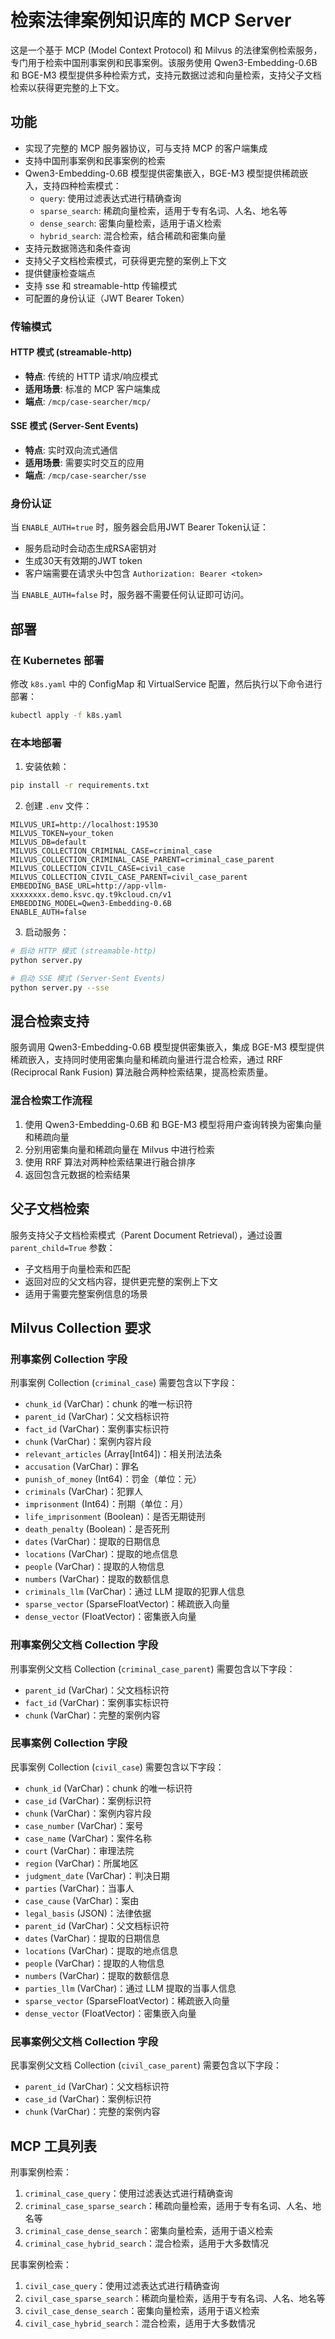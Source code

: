 # 检索法律案例知识库的 MCP Server

这是一个基于 MCP (Model Context Protocol) 和 Milvus 的法律案例检索服务，专门用于检索中国刑事案例和民事案例。该服务使用 Qwen3-Embedding-0.6B 和 BGE-M3 模型提供多种检索方式，支持元数据过滤和向量检索，支持父子文档检索以获得更完整的上下文。

## 功能

- 实现了完整的 MCP 服务器协议，可与支持 MCP 的客户端集成
- 支持中国刑事案例和民事案例的检索
- Qwen3-Embedding-0.6B 模型提供密集嵌入，BGE-M3 模型提供稀疏嵌入，支持四种检索模式：
  - `query`: 使用过滤表达式进行精确查询
  - `sparse_search`: 稀疏向量检索，适用于专有名词、人名、地名等
  - `dense_search`: 密集向量检索，适用于语义检索
  - `hybrid_search`: 混合检索，结合稀疏和密集向量
- 支持元数据筛选和条件查询
- 支持父子文档检索模式，可获得更完整的案例上下文
- 提供健康检查端点
- 支持 sse 和 streamable-http 传输模式
- 可配置的身份认证（JWT Bearer Token）

### 传输模式

#### HTTP 模式 (streamable-http)
- **特点**: 传统的 HTTP 请求/响应模式
- **适用场景**: 标准的 MCP 客户端集成
- **端点**: `/mcp/case-searcher/mcp/`

#### SSE 模式 (Server-Sent Events)
- **特点**: 实时双向流式通信
- **适用场景**: 需要实时交互的应用
- **端点**: `/mcp/case-searcher/sse`

### 身份认证

当 `ENABLE_AUTH=true` 时，服务器会启用JWT Bearer Token认证：
- 服务启动时会动态生成RSA密钥对
- 生成30天有效期的JWT token
- 客户端需要在请求头中包含 `Authorization: Bearer <token>`

当 `ENABLE_AUTH=false` 时，服务器不需要任何认证即可访问。

## 部署

### 在 Kubernetes 部署

修改 `k8s.yaml` 中的 ConfigMap 和 VirtualService 配置，然后执行以下命令进行部署：

```bash
kubectl apply -f k8s.yaml
```

### 在本地部署

1. 安装依赖：

```bash
pip install -r requirements.txt
```

2. 创建 `.env` 文件：

```env
MILVUS_URI=http://localhost:19530
MILVUS_TOKEN=your_token
MILVUS_DB=default
MILVUS_COLLECTION_CRIMINAL_CASE=criminal_case
MILVUS_COLLECTION_CRIMINAL_CASE_PARENT=criminal_case_parent
MILVUS_COLLECTION_CIVIL_CASE=civil_case
MILVUS_COLLECTION_CIVIL_CASE_PARENT=civil_case_parent
EMBEDDING_BASE_URL=http://app-vllm-xxxxxxxx.demo.ksvc.qy.t9kcloud.cn/v1
EMBEDDING_MODEL=Qwen3-Embedding-0.6B
ENABLE_AUTH=false
```

3. 启动服务：

```bash
# 启动 HTTP 模式 (streamable-http)
python server.py

# 启动 SSE 模式 (Server-Sent Events)
python server.py --sse
```

## 混合检索支持

服务调用 Qwen3-Embedding-0.6B 模型提供密集嵌入，集成 BGE-M3 模型提供稀疏嵌入，支持同时使用密集向量和稀疏向量进行混合检索，通过 RRF (Reciprocal Rank Fusion) 算法融合两种检索结果，提高检索质量。

### 混合检索工作流程

1. 使用 Qwen3-Embedding-0.6B 和 BGE-M3 模型将用户查询转换为密集向量和稀疏向量
2. 分别用密集向量和稀疏向量在 Milvus 中进行检索
3. 使用 RRF 算法对两种检索结果进行融合排序
4. 返回包含元数据的检索结果

## 父子文档检索

服务支持父子文档检索模式（Parent Document Retrieval），通过设置 `parent_child=True` 参数：

- 子文档用于向量检索和匹配
- 返回对应的父文档内容，提供更完整的案例上下文
- 适用于需要完整案例信息的场景

## Milvus Collection 要求

### 刑事案例 Collection 字段

刑事案例 Collection (`criminal_case`) 需要包含以下字段：

- `chunk_id` (VarChar)：chunk 的唯一标识符
- `parent_id` (VarChar)：父文档标识符
- `fact_id` (VarChar)：案例事实标识符
- `chunk` (VarChar)：案例内容片段
- `relevant_articles` (Array[Int64])：相关刑法法条
- `accusation` (VarChar)：罪名
- `punish_of_money` (Int64)：罚金（单位：元）
- `criminals` (VarChar)：犯罪人
- `imprisonment` (Int64)：刑期（单位：月）
- `life_imprisonment` (Boolean)：是否无期徒刑
- `death_penalty` (Boolean)：是否死刑
- `dates` (VarChar)：提取的日期信息
- `locations` (VarChar)：提取的地点信息
- `people` (VarChar)：提取的人物信息
- `numbers` (VarChar)：提取的数额信息
- `criminals_llm` (VarChar)：通过 LLM 提取的犯罪人信息
- `sparse_vector` (SparseFloatVector)：稀疏嵌入向量
- `dense_vector` (FloatVector)：密集嵌入向量

### 刑事案例父文档 Collection 字段

刑事案例父文档 Collection (`criminal_case_parent`) 需要包含以下字段：

- `parent_id` (VarChar)：父文档标识符
- `fact_id` (VarChar)：案例事实标识符
- `chunk` (VarChar)：完整的案例内容

### 民事案例 Collection 字段

民事案例 Collection (`civil_case`) 需要包含以下字段：

- `chunk_id` (VarChar)：chunk 的唯一标识符
- `case_id` (VarChar)：案例标识符
- `chunk` (VarChar)：案例内容片段
- `case_number` (VarChar)：案号
- `case_name` (VarChar)：案件名称
- `court` (VarChar)：审理法院
- `region` (VarChar)：所属地区
- `judgment_date` (VarChar)：判决日期
- `parties` (VarChar)：当事人
- `case_cause` (VarChar)：案由
- `legal_basis` (JSON)：法律依据
- `parent_id` (VarChar)：父文档标识符
- `dates` (VarChar)：提取的日期信息
- `locations` (VarChar)：提取的地点信息
- `people` (VarChar)：提取的人物信息
- `numbers` (VarChar)：提取的数额信息
- `parties_llm` (VarChar)：通过 LLM 提取的当事人信息
- `sparse_vector` (SparseFloatVector)：稀疏嵌入向量
- `dense_vector` (FloatVector)：密集嵌入向量

### 民事案例父文档 Collection 字段

民事案例父文档 Collection (`civil_case_parent`) 需要包含以下字段：

- `parent_id` (VarChar)：父文档标识符
- `case_id` (VarChar)：案例标识符
- `chunk` (VarChar)：完整的案例内容

## MCP 工具列表

刑事案例检索：

1. `criminal_case_query`：使用过滤表达式进行精确查询
1. `criminal_case_sparse_search`：稀疏向量检索，适用于专有名词、人名、地名等
1. `criminal_case_dense_search`：密集向量检索，适用于语义检索
1. `criminal_case_hybrid_search`：混合检索，适用于大多数情况

民事案例检索：

1. `civil_case_query`：使用过滤表达式进行精确查询
1. `civil_case_sparse_search`：稀疏向量检索，适用于专有名词、人名、地名等
1. `civil_case_dense_search`：密集向量检索，适用于语义检索
1. `civil_case_hybrid_search`：混合检索，适用于大多数情况
